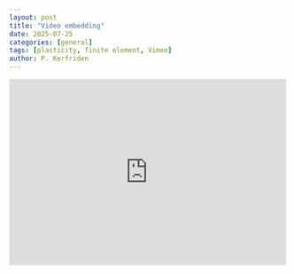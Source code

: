 ```yaml
---
layout: post
title: "Video embedding"
date: 2025-07-25
categories: [general]
tags: [plasticity, finite element, Vimeo]
author: P. Kerfriden
---
```



<iframe src="https://player.vimeo.com/video/1066887329?badge=0&amp;autopause=0&amp;player_id=0&amp;app_id=58479" width="500" height="336" frameborder="0" allow="autoplay; fullscreen; picture-in-picture; clipboard-write; encrypted-media; web-share" referrerpolicy="strict-origin-when-cross-origin" title="VK03-1-16_reduced"></iframe>
